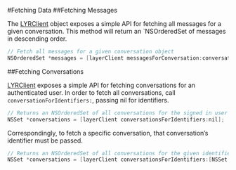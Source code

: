 #Fetching Data
##Fetching Messages

The [LYRClient](/docs/api/ios#lyrclient) object exposes a simple API for fetching all messages for a given conversation. This method will return an `NSOrderedSet of messages in descending order.

```objectivec
// Fetch all messages for a given conversation object
NSOrderedSet *messages = [layerClient messagesForConversation:conversation];
```

##Fetching Conversations

[LYRClient](/docs/api/ios#lyrclient) exposes a simple API for fetching conversations for an authenticated user. In order to fetch all conversations, call `conversationForIdentifiers:`, passing nil for identifiers.  

```objectivec
// Returns an NSOrderedSet of all conversations for the signed in user
NSSet *conversations = [layerClient conversationsForIdentifiers:nil];
```

Correspondingly, to fetch a specific conversation, that conversation’s identifier must be passed.

```objectivec
// Returns an NSOrderedSet of all conversations for the given identifiers
NSSet *conversations = [layerClient conversationsForIdentifiers:[NSSet setWithObject:@"CONVERSATION-IDENTIFER"]];
```
